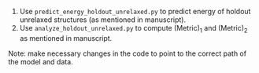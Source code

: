 1. Use `predict_energy_holdout_unrelaxed.py` to predict energy of holdout unrelaxed structures (as mentioned in manuscript).
2. Use `analyze_holdout_unrelaxed.py` to compute (Metric)<sub>1</sub> and (Metric)<sub>2</sub> as mentioned in manuscript.

Note: make necessary changes in the code to point to the correct path of the model and data.